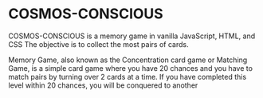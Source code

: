 # COSMOS-CONSCIOUS
COSMOS-CONSCIOUS is a memory game in vanilla JavaScript, HTML, and CSS
The objective is to collect the most pairs of cards.

Memory Game, also known as the Concentration card game or Matching Game, is a simple card game where you have 20 chances 
and you have to match pairs by turning over 2 cards at a time. 
If you have completed this level within 20 chances, you will be conquered to another 


